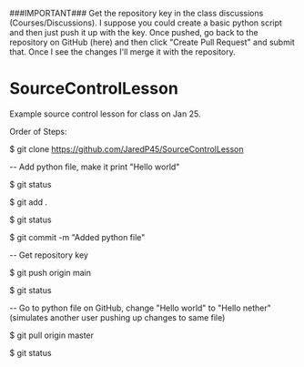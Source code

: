 ###IMPORTANT###
Get the repository key in the class discussions (Courses/Discussions).
I suppose you could create a basic python script and then just push it up with the key. Once pushed, go back to the repository on GitHub (here) and then click "Create Pull Request" and submit that. Once I see the changes I'll merge it with the repository.


# SourceControlLesson
Example source control lesson for class on Jan 25.

Order of Steps:

$ git clone https://github.com/JaredP45/SourceControlLesson

-- Add python file, make it print "Hello world"

$ git status

$ git add . 

$ git status

$ git commit -m "Added python file"

-- Get repository key 

$ git push origin main

$ git status

-- Go to python file on GitHub, change "Hello world" to "Hello nether" (simulates another user pushing up changes to same file)

$ git pull origin master

$ git status
